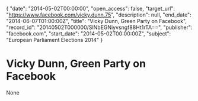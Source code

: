 {
  "date": "2014-05-02T00:00:00", 
  "open_access": false, 
  "target_url": "https://www.facebook.com/vicky.dunn.75", 
  "description": null, 
  "end_date": "2014-06-07T01:00:00Z", 
  "title": "Vicky Dunn, Green Party on Facebook", 
  "record_id": "20140502T000000/SINbEGNiyvsngf88Ht1rTA==", 
  "publisher": "facebook.com", 
  "start_date": "2014-05-02T00:00:00Z", 
  "subject": "European Parliament Elections 2014"
}

# Vicky Dunn, Green Party on Facebook

None